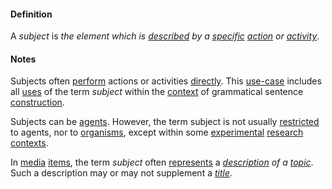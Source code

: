 #### Definition

A *subject* is *the element which is [described](https://github.com/gcassel/Modular-Organization-Terminology/blob/master/terms/describe.md) by a [specific](https://github.com/gcassel/Modular-Organization-Terminology/blob/master/terms/specific.md) [action](https://github.com/gcassel/Modular-Organization-Terminology/blob/master/terms/act.md) or [activity](https://github.com/gcassel/Modular-Organization-Terminology/blob/master/terms/activity.md)*.
#### Notes 

Subjects often [perform](https://github.com/gcassel/Modular-Organizing-Terminology/blob/master/terms/perform.md) actions or activities [directly](https://github.com/gcassel/Modular-Organizing-Terminology/blob/master/terms/direct.md).  This [use-case](https://github.com/gcassel/Modular-Organization-Terminology/blob/master/terms/use-case.md) includes all [uses](https://github.com/gcassel/Modular-Organizing-Terminology/blob/master/terms/use.md) of the term *subject* within the [context](https://github.com/gcassel/Modular-Organizing-Terminology/blob/master/terms/context.md) of grammatical sentence [construction](https://github.com/gcassel/Modular-Organizing-Terminology/blob/master/terms/form.md).

Subjects can be [agents](https://github.com/gcassel/Modular-Organization-Terminology/blob/master/terms/agent.md).  However, the term subject is not usually [restricted](https://github.com/gcassel/Modular-Organization-Terminology/blob/master/terms/restrict.md) to agents, nor to [organisms](https://github.com/gcassel/Modular-Organization-Terminology/blob/master/terms/organism.md), except within some [experimental](https://github.com/gcassel/Modular-Organization-Terminology/blob/master/terms/experiment.md) [research](https://github.com/gcassel/Modular-Organization-Terminology/blob/master/terms/research.md) [contexts](https://github.com/gcassel/Modular-Organizing-Terminology/blob/master/terms/context.md).

In [media](https://github.com/gcassel/Modular-Organization-Terminology/blob/master/terms/media.md) [items](https://github.com/gcassel/Modular-Organization-Terminology/blob/master/terms/resource.md), the term *subject* often [represents](https://github.com/gcassel/Modular-Organization-Terminology/blob/master/terms/represent.md) a *[description](https://github.com/gcassel/Modular-Organization-Terminology/blob/master/terms/describe.md) of a [topic](https://github.com/gcassel/Modular-Organization-Terminology/blob/master/terms/topic.md)*.  Such a description may or may not supplement a *[title](https://github.com/gcassel/Modular-Organization-Terminology/blob/master/terms/title.md)*.
